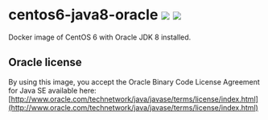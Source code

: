 # centos6-java8-oracle [![][layers-badge]][layers-link] [![][version-badge]][dockerhub-link]
           
[layers-badge]: https://images.microbadger.com/badges/image/teradatalabs/centos6-java8-oracle.svg
[layers-link]: https://microbadger.com/images/teradatalabs/centos6-java8-oracle
[version-badge]: https://images.microbadger.com/badges/version/teradatalabs/centos6-java8-oracle.svg
[dockerhub-link]: https://hub.docker.com/r/teradatalabs/centos6-java8-oracle

Docker image of CentOS 6 with Oracle JDK 8 installed.

## Oracle license

By using this image, you accept the Oracle Binary Code License Agreement for Java SE available here:
[http://www.oracle.com/technetwork/java/javase/terms/license/index.html](http://www.oracle.com/technetwork/java/javase/terms/license/index.html)
